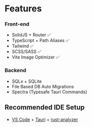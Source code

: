 # Features
### Front-end
- SolidJS + Router ✅
- TypeScript + Path Aliases  ✅
- Tailwind ✅
- SCSS/SASS ✅
- Vite Image Optimizer ✅

### Backend
- SQLx + SQLite
- File Based DB Auto Migrations
- Spectra (Typesafe Tauri Commands)


## Recommended IDE Setup

- [VS Code](https://code.visualstudio.com/) + [Tauri](https://marketplace.visualstudio.com/items?itemName=tauri-apps.tauri-vscode) + [rust-analyzer](https://marketplace.visualstudio.com/items?itemName=rust-lang.rust-analyzer)

